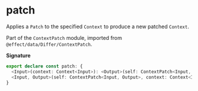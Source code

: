 # patch

Applies a `Patch` to the specified `Context` to produce a new patched
`Context`.

Part of the `ContextPatch` module, imported from `@effect/data/Differ/ContextPatch`.

**Signature**

```ts
export declare const patch: {
  <Input>(context: Context<Input>): <Output>(self: ContextPatch<Input, Output>) => Context<Output>
  <Input, Output>(self: ContextPatch<Input, Output>, context: Context<Input>): Context<Output>
}
```
